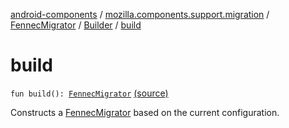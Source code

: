 [android-components](../../../index.md) / [mozilla.components.support.migration](../../index.md) / [FennecMigrator](../index.md) / [Builder](index.md) / [build](./build.md)

# build

`fun build(): `[`FennecMigrator`](../index.md) [(source)](https://github.com/mozilla-mobile/android-components/blob/master/components/support/migration/src/main/java/mozilla/components/support/migration/FennecMigrator.kt#L281)

Constructs a [FennecMigrator](../index.md) based on the current configuration.

